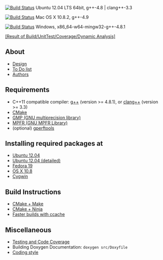 [![Build Status](https://travis-ci.org/leodemoura/lean.png?branch=master)](https://travis-ci.org/leodemoura/lean)
Ubuntu 12.04 LTS 64bit, g++-4.8 | clang++-3.3

[![Build Status](https://travis-ci.org/soonhokong/lean-osx.png?branch=master)](https://travis-ci.org/soonhokong/lean-osx)
Mac OS X 10.8.2, g++-4.9

[![Build Status](https://travis-ci.org/soonhokong/lean-windows.png?branch=master)](https://travis-ci.org/soonhokong/lean-windows)
Windows, x86_64-w64-mingw32-g++-4.8.1

[[Result of Build/UnitTest/Coverage/Dynamic Analysis]][build]

[build]: http://build.leanprover.net

About
-----

- [Design](doc/design.md)
- [To Do list](doc/todo.md)
- [Authors](doc/authors.md)

Requirements
------------

- C++11 compatible compiler: [g++](http://gcc.gnu.org/) (version >= 4.8.1), or [clang++](http://clang.llvm.org/cxx_status.html) (version >= 3.3)
- [CMake](http://www.cmake.org)
- [GMP (GNU multiprecision library)](http://gmplib.org/)
- [MPFR (GNU MPFR Library)](http://www.mpfr.org/)
- (optional) [gperftools](https://code.google.com/p/gperftools/)

Installing required packages at
--------------------------------

- [Ubuntu 12.04](doc/make/ubuntu-12.04.md)
- [Ubuntu 12.04 (detailed)](doc/make/ubuntu-12.04-detailed.md)
- [Fedora 19](doc/make/fedora-19.md)
- [OS X 10.8](doc/make/osx-10.8.md)
- [Cygwin](doc/make/cygwin.md)

Build Instructions
------------------

- [CMake + Make](doc/make/cmake_make.md)
- [CMake + Ninja](doc/make/cmake_ninja.md)
- [Faster builds with ccache](doc/make/ccache.md)

Miscellaneous
-------------

- [Testing and Code Coverage](doc/make/coverage.md)
- Building Doxygen Documentation: `doxygen src/Doxyfile`
- [Coding style](doc/style.md)
